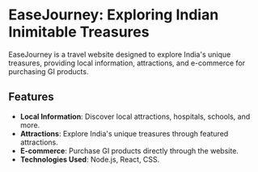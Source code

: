 # EaseJourney: Exploring Indian Inimitable Treasures

EaseJourney is a travel website designed to explore India's unique treasures, providing local information, attractions, and e-commerce for purchasing GI products.

## Features

- **Local Information**: Discover local attractions, hospitals, schools, and more.
- **Attractions**: Explore India's unique treasures through featured attractions.
- **E-commerce**: Purchase GI products directly through the website.
- **Technologies Used**: Node.js, React, CSS.

